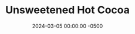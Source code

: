 ---
layout: post
title:  "Unsweetened Hot Cocoa"
date:   2024-03-05 00:00:00 -0500
categories:
- Recipes
- Drinks
permalink: /recipes/unsweetened-hot-cocoa
image: /assets/Food/Drinks/Unsw Cocoa/unsw-cocoa.jpg
ing: cocoa-ing
facts: cocoa-facts
Prep: 3
Rest: 
Cook: 2
Source1: https://eatteachlaughcraft.com/food/simple-sugar-free-hot-chocolate-recipe/
Source2: 
tags: 
- chocolate
- powder
- almond milk
- warm
- winter
- sip
Description: This hot cocoa drink is fully unsweetened, and is simply just cocoa powder and cinnamon whisked into any simmering milk of choice. It's great for winter time, with rich chocolatey taste without all the sugar.  Or you can make my <a href="hot-chocolate">High Protein Hot Chocolate</a>
Instructions: 
- In a mug, whisk the cocoa and cinnamon into a splash of milk (about 2 tbsp). Optionally, add some cinnamon, a small pinch of salt, or a dash of vanilla (or all 3). Whisk until fully combined, then add in the rest of the milk. This helps prevent clumping and allows for everything to be fully incorporated<br><br>

- Microwave on high for 1-2 minutes, or until desired temperature is reached
---